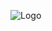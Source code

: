 ![Logo](https://avatars.githubusercontent.com/u/137972541?s=400&u=56af051d85aaa5a8ad5fcb605fee05b137428a8f&v=4)
